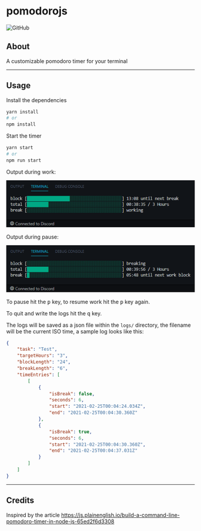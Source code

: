 # pomodorojs
![GitHub](https://img.shields.io/github/license/tuc0w/pomodorojs)

## About
A customizable pomodoro timer for your terminal

---

## Usage
Install the dependencies
```bash
yarn install
# or
npm install
```
Start the timer
```bash
yarn start
# or
npm run start
```

Output during work:

![Output during work][work]

Output during pause:

![Output during pause][pause]

To pause hit the <kbd>p</kbd> key, to resume work hit the <kbd>p</kbd> key again.

To quit and write the logs hit the <kbd>q</kbd> key.

The logs will be saved as a json file within the `logs/` directory, the filename will be the current ISO time, a sample log looks like this:
```json
{
    "task": "Test",
    "targetHours": "3",
    "blockLength": "24",
    "breakLength": "6",
    "timeEntries": [
        [
            {
                "isBreak": false,
                "seconds": 6,
                "start": "2021-02-25T00:04:24.034Z",
                "end": "2021-02-25T00:04:30.360Z"
            },
            {
                "isBreak": true,
                "seconds": 6,
                "start": "2021-02-25T00:04:30.360Z",
                "end": "2021-02-25T00:04:37.031Z"
            }
        ]
    ]
}
```
---
## Credits
Inspired by the article https://js.plainenglish.io/build-a-command-line-pomodoro-timer-in-node-js-65ed2f6d3308


[work]: /docs/images/work.png "output during work"
[pause]: /docs/images/pause.png "output during pause"
